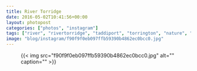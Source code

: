 ```yaml
---
title: River Torridge
date: 2016-05-02T10:41:56+00:00
layout: photopost
categories: ["photos", "instagram"]
tags: ["river", "rivertorridge", "taddiport", "torrington", "nature", "landscape", "water"]
image: "blog/instagram/f90f9f0eb097ffb59390b4862ec0bcc0.jpg"
---
```


<figure class="photo photo--square">
  {{< img src="f90f9f0eb097ffb59390b4862ec0bcc0.jpg" alt="" caption="" >}}

</figure>


